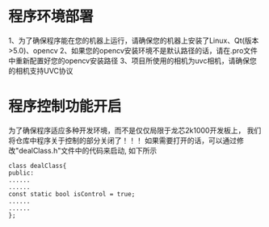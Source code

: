 # 程序环境部署
1、为了确保程序能在您的机器上运行，请确保您的机器上安装了Linux、Qt(版本>5.0)、opencv
2、如果您的opencv安装环境不是默认路径的话，请在.pro文件中重新配置好您的opencv安装路径
3、项目所使用的相机为uvc相机，请确保您的相机支持UVC协议
# 程序控制功能开启
为了确保程序适应多种开发环境，而不是仅仅局限于龙芯2k1000开发板上，
我们将仓库中程序关于控制的部分关闭了！！！
如果需要打开的话，可以通过修改"dealClass.h"文件中的代码来启动,
如下所示
```
class dealClass{
public:
......
......
const static bool isControl = true;
......
......
};
```
